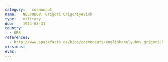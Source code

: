 ```yaml
---
category:	cosmonaut
name:	NELYUBOV, Grigori Grigoriyevich 
type:	military
dob:	1934-03-31
country:
  - URS
references:
  - http://www.spacefacts.de/bios/cosmonauts/english/nelyubov_grigori.htm
missions:
evas:
---
```

